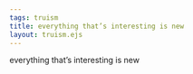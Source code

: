```yaml
---
tags: truism
title: everything that’s interesting is new
layout: truism.ejs
---
```


everything that’s interesting is new